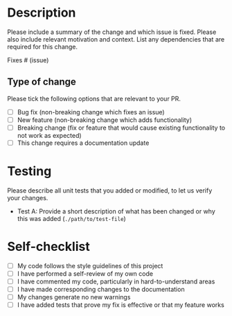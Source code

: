 # Description

Please include a summary of the change and which issue is fixed. Please also include relevant motivation and context. List any dependencies that are required for this change.

Fixes # (issue)

## Type of change

Please tick the following options that are relevant to your PR.

- [ ] Bug fix (non-breaking change which fixes an issue)
- [ ] New feature (non-breaking change which adds functionality)
- [ ] Breaking change (fix or feature that would cause existing functionality to not work as expected)
- [ ] This change requires a documentation update

# Testing

Please describe all unit tests that you added or modified, to let us verify your changes.

- Test A: Provide a short description of what has been changed or why this was added (`./path/to/test-file`)

# Self-checklist

- [ ] My code follows the style guidelines of this project
- [ ] I have performed a self-review of my own code
- [ ] I have commented my code, particularly in hard-to-understand areas
- [ ] I have made corresponding changes to the documentation
- [ ] My changes generate no new warnings
- [ ] I have added tests that prove my fix is effective or that my feature works